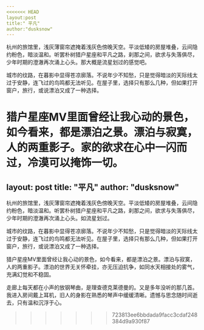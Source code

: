 ```yaml
---
<<<<<<< HEAD
layout:post
title:" 平凡"
author:"dusksnow"
---
```


杭州的旅馆里，浅灰薄窗帘遮掩着浅灰色傍晚天空。平淡低矮的房屋堆叠，云间隐约粉色，暗淡温和。听罢朴树猎户星座和平凡之路，刹那之间，欲求与失落俱尽，少年时期的澄澈再次涌上心头。那大概是流星划过的感觉吧。

城市的纹路，在暮影中显得苍凉廓落。不说年少不知愁，只是觉得暗淡的天际线太过于安静，连飞过的鸟鸣都无法听见。在屋子里，选择只有那么几种，但如果打开窗户，旅行，或说漂泊又成了一种选择。

猎户星座MV里面曾经让我心动的景色，如今看来，都是漂泊之景。漂泊与寂寞，人的两重影子。家的欲求在心中一闪而过，冷漠可以掩饰一切。
=======
layout: post
title: "平凡"
author: "dusksnow"
---
杭州的旅馆里，浅灰薄窗帘遮掩着浅灰色傍晚天空。平淡低矮的房屋堆叠，云间隐约粉色，暗淡温和。听罢朴树猎户星座和平凡之路，刹那之间，欲求与失落俱尽，少年时期的澄澈再次涌上心头。如流星划过。

城市的纹路，在暮影中显得苍凉廓落。不说年少不知愁，只是觉得暗淡的天际线太过于安静，连飞过的鸟鸣都无法听见。在屋子里，选择只有那么几种，但如果打开窗户，旅行，或说漂泊又成了一种选择。

猎户星座MV里面曾经让我心动的景色，如今看来，都是漂泊之景。漂泊与寂寞，人的两重影子。漂泊的世界无关怀牵挂，亦无压迫抗争，如同水天相接处的雾气，充满幻觉和不稳固。

走廊上每天都在小声的放钢琴曲，是理查德克莱德曼的。又是多年没听的那几首。我进入房间戴上耳机，旧人的身影在熟悉的琴声中缓缓清晰。遗憾与思念随时间逝去，只有温和沉浮于心。
>>>>>>> 723813ee6bbdada9facc3cdaf248384d9a930f87
